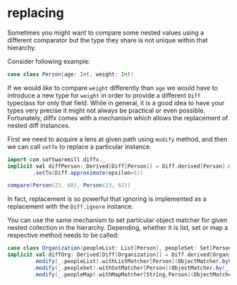 # replacing

Sometimes you might want to compare some nested values using a different comparator but
the type they share is not unique within that hierarchy.

Consider following example:
```scala mdoc
case class Person(age: Int, weight: Int)
```

If we would like to compare `weight` differently than `age` we would have to introduce a new type for `weight` 
in order to provide a different `Diff` typeclass for only that field. While in general, it is a good idea to have your types 
very precise it might not always be practical or even possible. Fortunately, diffx comes with a mechanism which allows
the replacement of nested diff instances.

First we need to acquire a lens at given path using `modify` method, 
and then we can call `setTo` to replace a particular instance.

```scala mdoc:silent
import com.softwaremill.diffx._
implicit val diffPerson: Derived[Diff[Person]] = Diff.derived[Person].modify(_.weight)
        .setTo(Diff.approximate(epsilon=5))
```

```scala mdoc
compare(Person(23, 60), Person(23, 62))
```

In fact, replacement is so powerful that ignoring is implemented as a replacement 
with the `Diff.ignore` instance.

You can use the same mechanism to set particular object matcher for given nested collection in the hierarchy.
Depending, whether it is list, set or map a respective method needs to be called:
```scala mdoc:silent
case class Organization(peopleList: List[Person], peopleSet: Set[Person], peopleMap: Map[String, Person])
implicit val diffOrg: Derived[Diff[Organization]] = Diff.derived[Organization]
        .modify(_.peopleList).withListMatcher[Person](ObjectMatcher.byValue(_.age))
        .modify(_.peopleSet).withSetMatcher[Person](ObjectMatcher.by(_.age))
        .modify(_.peopleMap).withMapMatcher[String,Person](ObjectMatcher.byValue(_.age))
```